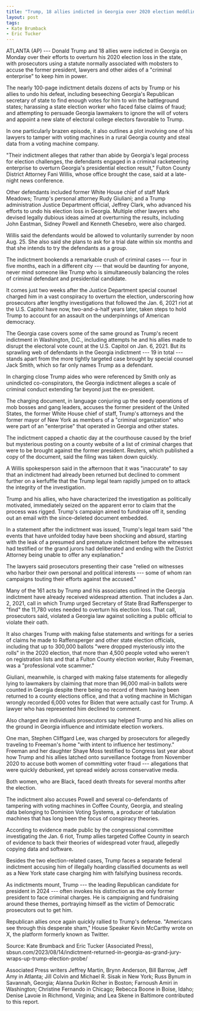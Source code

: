 ```yaml
---
title: "Trump, 18 allies indicted in Georgia over 2020 election meddling, the 4th criminal case against him"
layout: post
tags:
- Kate Brumback
- Eric Tucker
---
```


ATLANTA (AP) --- Donald Trump and 18 allies were indicted in Georgia on Monday over their efforts to overturn his 2020 election loss in the state, with prosecutors using a statute normally associated with mobsters to accuse the former president, lawyers and other aides of a "criminal enterprise" to keep him in power.

The nearly 100-page indictment details dozens of acts by Trump or his allies to undo his defeat, including beseeching Georgia's Republican secretary of state to find enough votes for him to win the battleground states; harassing a state election worker who faced false claims of fraud; and attempting to persuade Georgia lawmakers to ignore the will of voters and appoint a new slate of electoral college electors favorable to Trump.

In one particularly brazen episode, it also outlines a plot involving one of his lawyers to tamper with voting machines in a rural Georgia county and steal data from a voting machine company.

"Their indictment alleges that rather than abide by Georgia's legal process for election challenges, the defendants engaged in a criminal racketeering enterprise to overturn Georgia's presidential election result," Fulton County District Attorney Fani Willis, whose office brought the case, said at a late-night news conference.

Other defendants included former White House chief of staff Mark Meadows; Trump's personal attorney Rudy Giuliani; and a Trump administration Justice Department official, Jeffrey Clark, who advanced his efforts to undo his election loss in Georgia. Multiple other lawyers who devised legally dubious ideas aimed at overturning the results, including John Eastman, Sidney Powell and Kenneth Chesebro, were also charged.

Willis said the defendants would be allowed to voluntarily surrender by noon Aug. 25. She also said she plans to ask for a trial date within six months and that she intends to try the defendants as a group.

The indictment bookends a remarkable crush of criminal cases --- four in five months, each in a different city --- that would be daunting for anyone, never mind someone like Trump who is simultaneously balancing the roles of criminal defendant and presidential candidate.

It comes just two weeks after the Justice Department special counsel charged him in a vast conspiracy to overturn the election, underscoring how prosecutors after lengthy investigations that followed the Jan. 6, 2021 riot at the U.S. Capitol have now, two-and-a-half years later, taken steps to hold Trump to account for an assault on the underpinnings of American democracy.

The Georgia case covers some of the same ground as Trump's recent indictment in Washington, D.C., including attempts he and his allies made to disrupt the electoral vote count at the U.S. Capitol on Jan. 6, 2021. But its sprawling web of defendants in the Georgia indictment --- 19 in total --- stands apart from the more tightly targeted case brought by special counsel Jack Smith, which so far only names Trump as a defendant.

In charging close Trump aides who were referenced by Smith only as unindicted co-conspirators, the Georgia indictment alleges a scale of criminal conduct extending far beyond just the ex-president.

The charging document, in language conjuring up the seedy operations of mob bosses and gang leaders, accuses the former president of the United States, the former White House chief of staff, Trump's attorneys and the former mayor of New York as members of a "criminal organization" who were part of an "enterprise" that operated in Georgia and other states.

The indictment capped a chaotic day at the courthouse caused by the brief but mysterious posting on a county website of a list of criminal charges that were to be brought against the former president. Reuters, which published a copy of the document, said the filing was taken down quickly.

A Willis spokesperson said in the afternoon that it was "inaccurate" to say that an indictment had already been returned but declined to comment further on a kerfuffle that the Trump legal team rapidly jumped on to attack the integrity of the investigation.

Trump and his allies, who have characterized the investigation as politically motivated, immediately seized on the apparent error to claim that the process was rigged. Trump's campaign aimed to fundraise off it, sending out an email with the since-deleted document embedded.

In a statement after the indictment was issued, Trump's legal team said "the events that have unfolded today have been shocking and absurd, starting with the leak of a presumed and premature indictment before the witnesses had testified or the grand jurors had deliberated and ending with the District Attorney being unable to offer any explanation."

The lawyers said prosecutors presenting their case "relied on witnesses who harbor their own personal and political interests --- some of whom ran campaigns touting their efforts against the accused."

Many of the 161 acts by Trump and his associates outlined in the Georgia indictment have already received widespread attention. That includes a Jan. 2, 2021, call in which Trump urged Secretary of State Brad Raffensperger to "find" the 11,780 votes needed to overturn his election loss. That call, prosecutors said, violated a Georgia law against soliciting a public official to violate their oath.

It also charges Trump with making false statements and writings for a series of claims he made to Raffensperger and other state election officials, including that up to 300,000 ballots "were dropped mysteriously into the rolls" in the 2020 election, that more than 4,500 people voted who weren't on registration lists and that a Fulton County election worker, Ruby Freeman, was a "professional vote scammer."

Giuliani, meanwhile, is charged with making false statements for allegedly lying to lawmakers by claiming that more than 96,000 mail-in ballots were counted in Georgia despite there being no record of them having been returned to a county elections office, and that a voting machine in Michigan wrongly recorded 6,000 votes for Biden that were actually cast for Trump. A lawyer who has represented him declined to comment.

Also charged are individuals prosecutors say helped Trump and his allies on the ground in Georgia influence and intimidate election workers.

One man, Stephen Cliffgard Lee, was charged by prosecutors for allegedly traveling to Freeman's home "with intent to influence her testimony." Freeman and her daughter Shaye Moss testified to Congress last year about how Trump and his allies latched onto surveillance footage from November 2020 to accuse both women of committing voter fraud --- allegations that were quickly debunked, yet spread widely across conservative media.

Both women, who are Black, faced death threats for several months after the election.

The indictment also accuses Powell and several co-defendants of tampering with voting machines in Coffee County, Georgia, and stealing data belonging to Dominion Voting Systems, a producer of tabulation machines that has long been the focus of conspiracy theories.

According to evidence made public by the congressional committee investigating the Jan. 6 riot, Trump allies targeted Coffee County in search of evidence to back their theories of widespread voter fraud, allegedly copying data and software.

Besides the two election-related cases, Trump faces a separate federal indictment accusing him of illegally hoarding classified documents as well as a New York state case charging him with falsifying business records.

As indictments mount, Trump --- the leading Republican candidate for president in 2024 --- often invokes his distinction as the only former president to face criminal charges. He is campaigning and fundraising around these themes, portraying himself as the victim of Democratic prosecutors out to get him.

Republican allies once again quickly rallied to Trump's defense. "Americans see through this desperate sham," House Speaker Kevin McCarthy wrote on X, the platform formerly known as Twitter.

Source: Kate Brumback and Eric Tucker (Associated Press), sbsun.com/2023/08/14/indictment-returned-in-georgia-as-grand-jury-wraps-up-trump-election-probe/

Associated Press writers Jeffrey Martin, Brynn Anderson, Bill Barrow, Jeff Amy in Atlanta; Jill Colvin and Michael R. Sisak in New York; Russ Bynum in Savannah, Georgia; Alanna Durkin Richer in Boston; Farnoush Amiri in Washington; Christine Fernando in Chicago; Rebecca Boone in Boise, Idaho; Denise Lavoie in Richmond, Virginia; and Lea Skene in Baltimore contributed to this report.
